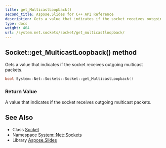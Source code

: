 ```yaml
---
title: get_MulticastLoopback()
second_title: Aspose.Slides for C++ API Reference
description: Gets a value that indicates if the socket receives outgoing multicast packets.
type: docs
weight: 404
url: /system.net.sockets/socket/get_multicastloopback/
---
```

## Socket::get_MulticastLoopback() method


Gets a value that indicates if the socket receives outgoing multicast packets.

```cpp
bool System::Net::Sockets::Socket::get_MulticastLoopback()
```


### Return Value

A value that indicates if the socket receives outgoing multicast packets.

## See Also

* Class [Socket](../)
* Namespace [System::Net::Sockets](../../)
* Library [Aspose.Slides](../../../)